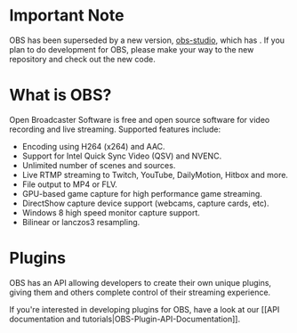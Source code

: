 Important Note
============
OBS has been superseded by a new version, [obs-studio](https://github.com/jp9000/obs-studio), which has .  If you plan to do development for OBS, please make your way to the new repository and check out the new code.

What is OBS?
============

Open Broadcaster Software is free and open source software for video recording and live streaming. Supported features include:
* Encoding using H264 (x264) and AAC.
* Support for Intel Quick Sync Video (QSV) and NVENC.
* Unlimited number of scenes and sources.
* Live RTMP streaming to Twitch, YouTube, DailyMotion, Hitbox and more.
* File output to MP4 or FLV.
* GPU-based game capture for high performance game streaming.
* DirectShow capture device support (webcams, capture cards, etc).
* Windows 8 high speed monitor capture support.
* Bilinear or lanczos3 resampling.

Plugins
=======

OBS has an API allowing developers to create their own unique plugins, giving them and others complete control of their streaming experience.

If you're interested in developing plugins for OBS, have a look at our [[API documentation and tutorials|OBS-Plugin-API-Documentation]].